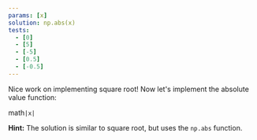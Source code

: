 ```yaml
---
params: [x]
solution: np.abs(x)
tests:
  - [0]
  - [5]
  - [-5]
  - [0.5]
  - [-0.5]
---
```


Nice work on implementing square root! Now let's implement the absolute value function:

math`|x|`

**Hint:** The solution is similar to square root, but uses the `np.abs` function.
